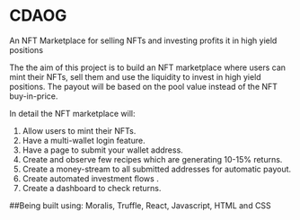 # CDAOG
An NFT Marketplace for selling NFTs and investing profits it in high yield positions

The the aim of this project is to build an NFT marketplace where users can mint their NFTs, sell them and use the liquidity to invest in high yield positions. The payout will be based on the pool value instead of the NFT buy-in-price. 

In detail the NFT marketplace will:
1. Allow users to mint their NFTs.
2. Have a multi-wallet login feature.
3. Have a page to submit your wallet address.
4. Create and observe few recipes which are generating 10-15% returns.
5. Create a money-stream to all submitted addresses for automatic payout.
6. Create automated investment flows .
7. Create a dashboard to check returns.


##Being built using:
Moralis, Truffle, React, Javascript, HTML and CSS
